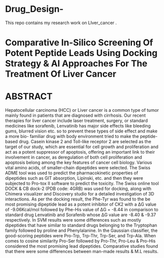 # Drug_Design-
This repo contains my research work on LIver_cancer .
# Comparative In-Silico Screening Of Potent Peptide Leads Using Docking Strategy & AI Approaches For The Treatment Of Liver Cancer

# ABSTRACT
Hepatocellular carcinoma (HCC) or Liver cancer is a common type of tumor mainly found in patients that are diagnosed with cirrhosis. Our recent therapies for liver cancer include laser treatment, surgery, or standard medicines like sorafenib, Lenvatinib has major side effects like bleeding gums, blurred vision etc. so to prevent these types of side effect and make a more bio- familiar drug with body environment tried to make the peptide-based drug. Casein kinase 2 and Toll-like receptor 2 are selected as the target of our study, which are essential for cell growth and proliferation and act as a potent suppressor of apoptosis, offering an important link to their involvement in cancer, as deregulation of both cell proliferation and apoptosis belong among the key features of cancer cell biology. Various vital amino acids, of smaller-chain dipeptides were selected. The Swiss ADME tool was used to predict the pharmacokinetic properties of dipeptides such as GIT absorption, Lipinski, etc. and then they were subjected to Pro-tox II software to predict the toxicity. The Swiss online tool DOCK & CB dock-2 (PDB code: 4GRB) was used for docking, along with Chimera visualizer and Discovery studio for a detailed investigation of 3D interactions. As per the docking result, the Phe-Tyr was found to the be most promising dipeptide lead as a potent inhibitor of CK2 with a ΔG value of -9.06Kcal/mol followed by Phe-His value of ΔG = -8.44 in comparison to standard drug Lenvatinib and Sorafenib whose ΔG value are -8.40 & -9.37 respectively. In SVM results were some differences such as mostly dipeptides that have similar to standard drugs belonging to the Tryptophan family followed by proline and Phenylalanine. In the Gaussian classifier, the good-scoring peptides were Pro-Trp, Trp-Thr, Trp-Ser, and Trp-Ala. When comes to cosine similarity Pro-Ser followed by Pro-Thr, Pro-Leu & Pro-His considered the most promising lead dipeptides. Comparative studies found that there were some differences between man-made results & M.L results.
